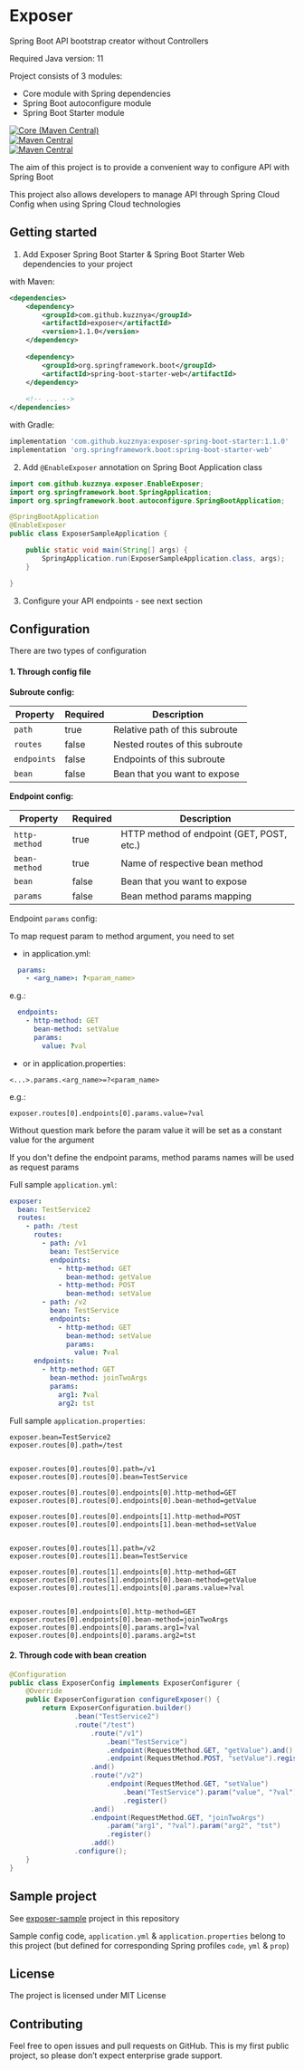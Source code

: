 # Exposer
Spring Boot API bootstrap creator without Controllers

Required Java version: 11

Project consists of 3 modules:
* Core module with Spring dependencies
* Spring Boot autoconfigure module
* Spring Boot Starter module

[![Core (Maven Central)](https://img.shields.io/maven-central/v/com.github.kuzznya/exposer-core.svg?label=Core%20(Maven%20Central))](https://search.maven.org/search?q=g:%22com.github.kuzznya%22%20AND%20a:%22exposer-core%22)  
[![Maven Central](https://img.shields.io/maven-central/v/com.github.kuzznya/exposer-spring-boot-autoconfigure.svg?label=Autoconfigure%20(Maven%20Central))](https://search.maven.org/search?q=g:%22com.github.kuzznya%22%20AND%20a:%22exposer-spring-boot-autoconfigure%22)  
[![Maven Central](https://img.shields.io/maven-central/v/com.github.kuzznya/exposer-spring-boot-starter.svg?label=Starter%20(Maven%20Central))](https://search.maven.org/search?q=g:%22com.github.kuzznya%22%20AND%20a:%22exposer-spring-boot-starter%22)

The aim of this project is to provide a convenient way to configure API
with Spring Boot

This project also allows developers to manage API through 
Spring Cloud Config when using Spring Cloud technologies

## Getting started

1. Add Exposer Spring Boot Starter & Spring Boot Starter Web dependencies to your project

with Maven:
```xml
<dependencies>
    <dependency>
        <groupId>com.github.kuzznya</groupId>
        <artifactId>exposer</artifactId>
        <version>1.1.0</version>
    </dependency>
    
    <dependency>
        <groupId>org.springframework.boot</groupId>
        <artifactId>spring-boot-starter-web</artifactId>
    </dependency>
    
    <!-- ... -->
</dependencies>
```

with Gradle:
```groovy
implementation 'com.github.kuzznya:exposer-spring-boot-starter:1.1.0'
implementation 'org.springframework.boot:spring-boot-starter-web'
```

2. Add `@EnableExposer` annotation on Spring Boot Application class

```java
import com.github.kuzznya.exposer.EnableExposer;
import org.springframework.boot.SpringApplication;
import org.springframework.boot.autoconfigure.SpringBootApplication;

@SpringBootApplication
@EnableExposer
public class ExposerSampleApplication {

    public static void main(String[] args) {
        SpringApplication.run(ExposerSampleApplication.class, args);
    }

}
```

3. Configure your API endpoints - see next section

## Configuration

There are two types of configuration

#### 1. Through config file

**Subroute config:**

| Property    | Required | Description                    |
|-------------|----------|--------------------------------|
| `path`      | true     | Relative path of this subroute |
| `routes`    | false    | Nested routes of this subroute |
| `endpoints` | false    | Endpoints of this subroute     |
| `bean`      | false    | Bean that you want to expose   |

**Endpoint config:**

| Property      | Required | Description                               |
|---------------|----------|-------------------------------------------|
| `http-method` | true     | HTTP method of endpoint (GET, POST, etc.) |
| `bean-method` | true     | Name of respective bean method            |
| `bean`        | false    | Bean that you want to expose              |
| `params`      | false    | Bean method params mapping                |

Endpoint `params` config:

To map request param to method argument, you need to set

* in application.yml:

```yaml
  params:
    - <arg_name>: ?<param_name>
```

e.g.:
```yaml
  endpoints:
    - http-method: GET
      bean-method: setValue
      params:
        value: ?val
```

* or in application.properties:

```properties
<...>.params.<arg_name>=?<param_name>
```

e.g.:
```properties
exposer.routes[0].endpoints[0].params.value=?val
```


Without question mark before the param value 
it will be set as a constant value for the argument

If you don't define the endpoint params, 
method params names will be used as request params

Full sample `application.yml`:

```yaml
exposer:
  bean: TestService2
  routes:
    - path: /test
      routes:
        - path: /v1
          bean: TestService
          endpoints:
            - http-method: GET
              bean-method: getValue
            - http-method: POST
              bean-method: setValue
        - path: /v2
          bean: TestService
          endpoints:
            - http-method: GET
              bean-method: setValue
              params:
                value: ?val
      endpoints:
        - http-method: GET
          bean-method: joinTwoArgs
          params:
            arg1: ?val
            arg2: tst
```

Full sample `application.properties`:

```properties
exposer.bean=TestService2
exposer.routes[0].path=/test


exposer.routes[0].routes[0].path=/v1
exposer.routes[0].routes[0].bean=TestService

exposer.routes[0].routes[0].endpoints[0].http-method=GET
exposer.routes[0].routes[0].endpoints[0].bean-method=getValue

exposer.routes[0].routes[0].endpoints[1].http-method=POST
exposer.routes[0].routes[0].endpoints[1].bean-method=setValue


exposer.routes[0].routes[1].path=/v2
exposer.routes[0].routes[1].bean=TestService

exposer.routes[0].routes[1].endpoints[0].http-method=GET
exposer.routes[0].routes[1].endpoints[0].bean-method=getValue
exposer.routes[0].routes[1].endpoints[0].params.value=?val


exposer.routes[0].endpoints[0].http-method=GET
exposer.routes[0].endpoints[0].bean-method=joinTwoArgs
exposer.routes[0].endpoints[0].params.arg1=?val
exposer.routes[0].endpoints[0].params.arg2=tst
```

#### 2. Through code with bean creation

```java
@Configuration
public class ExposerConfig implements ExposerConfigurer {
    @Override
    public ExposerConfiguration configureExposer() {
        return ExposerConfiguration.builder()
                .bean("TestService2")
                .route("/test")
                    .route("/v1")
                        .bean("TestService")
                        .endpoint(RequestMethod.GET, "getValue").and()
                        .endpoint(RequestMethod.POST, "setValue").register()
                    .and()
                    .route("/v2")
                        .endpoint(RequestMethod.GET, "setValue")
                            .bean("TestService").param("value", "?val")
                            .register()
                    .and()
                    .endpoint(RequestMethod.GET, "joinTwoArgs")
                        .param("arg1", "?val").param("arg2", "tst")
                        .register()
                    .add()
                .configure();
    }
}
```

## Sample project

See [exposer-sample](./exposer-sample) project in this repository

Sample config code, `application.yml` & `application.properties` belong to this project
(but defined for corresponding Spring profiles `code`, `yml` & `prop`)

## License

The project is licensed under MIT License

## Contributing

Feel free to open issues and pull requests on GitHub. This is my first public project, 
so please don’t expect enterprise grade support.
